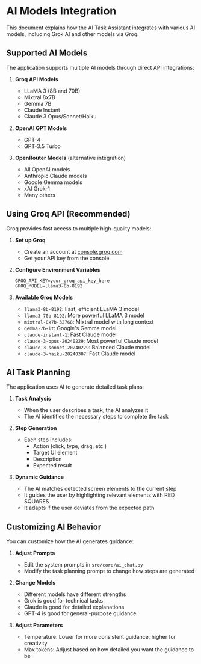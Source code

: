 # AI Models Integration

This document explains how the AI Task Assistant integrates with various AI models, including Grok AI and other models via Groq.

## Supported AI Models

The application supports multiple AI models through direct API integrations:

1. **Groq API Models**
   - LLaMA 3 (8B and 70B)
   - Mixtral 8x7B
   - Gemma 7B
   - Claude Instant
   - Claude 3 Opus/Sonnet/Haiku

2. **OpenAI GPT Models**
   - GPT-4
   - GPT-3.5 Turbo

3. **OpenRouter Models** (alternative integration)
   - All OpenAI models
   - Anthropic Claude models
   - Google Gemma models
   - xAI Grok-1
   - Many others

## Using Groq API (Recommended)

Groq provides fast access to multiple high-quality models:

1. **Set up Groq**
   - Create an account at [console.groq.com](https://console.groq.com/)
   - Get your API key from the console

2. **Configure Environment Variables**
   ```
   GROQ_API_KEY=your_groq_api_key_here
   GROQ_MODEL=llama3-8b-8192
   ```

3. **Available Groq Models**
   - `llama3-8b-8192`: Fast, efficient LLaMA 3 model
   - `llama3-70b-8192`: More powerful LLaMA 3 model
   - `mixtral-8x7b-32768`: Mixtral model with long context
   - `gemma-7b-it`: Google's Gemma model
   - `claude-instant-1`: Fast Claude model
   - `claude-3-opus-20240229`: Most powerful Claude model
   - `claude-3-sonnet-20240229`: Balanced Claude model
   - `claude-3-haiku-20240307`: Fast Claude model

## AI Task Planning

The application uses AI to generate detailed task plans:

1. **Task Analysis**
   - When the user describes a task, the AI analyzes it
   - The AI identifies the necessary steps to complete the task

2. **Step Generation**
   - Each step includes:
     - Action (click, type, drag, etc.)
     - Target UI element
     - Description
     - Expected result

3. **Dynamic Guidance**
   - The AI matches detected screen elements to the current step
   - It guides the user by highlighting relevant elements with RED SQUARES
   - It adapts if the user deviates from the expected path

## Customizing AI Behavior

You can customize how the AI generates guidance:

1. **Adjust Prompts**
   - Edit the system prompts in `src/core/ai_chat.py`
   - Modify the task planning prompt to change how steps are generated

2. **Change Models**
   - Different models have different strengths
   - Grok is good for technical tasks
   - Claude is good for detailed explanations
   - GPT-4 is good for general-purpose guidance

3. **Adjust Parameters**
   - Temperature: Lower for more consistent guidance, higher for creativity
   - Max tokens: Adjust based on how detailed you want the guidance to be